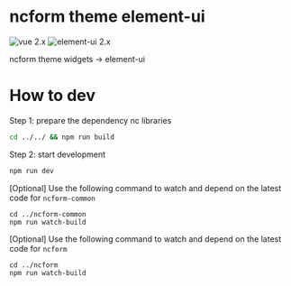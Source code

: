 # ncform theme element-ui

![vue 2.x](https://img.shields.io/badge/vue-2.x-green.svg)
![element-ui 2.x](https://img.shields.io/badge/element-2.x-blue.svg)

ncform theme widgets -> element-ui

# How to dev

Step 1: prepare the dependency nc libraries
```sh
cd ../../ && npm run build
```

Step 2: start development
```sh
npm run dev
```

[Optional] Use the following command to watch and depend on the latest code for `ncform-common`
```
cd ../ncform-common
npm run watch-build
```

[Optional] Use the following command to watch and depend on the latest code for `ncform`
```
cd ../ncform
npm run watch-build
```





